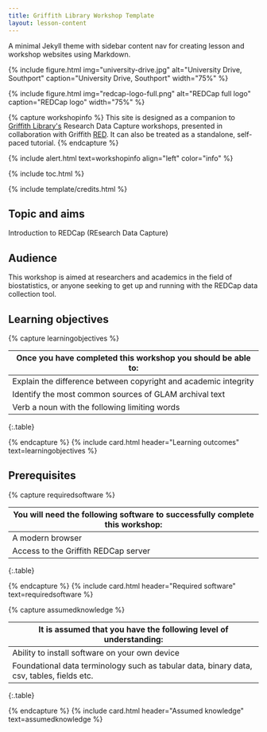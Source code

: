 ```yaml
---
title: Griffith Library Workshop Template
layout: lesson-content
---
```


A minimal Jekyll theme with sidebar content nav for creating lesson and workshop websites using Markdown.

{% include figure.html img="university-drive.jpg" alt="University Drive, Southport" caption="University Drive, Southport" width="75%" %}

{% include figure.html img="redcap-logo-full.png" alt="REDCap full logo" caption="REDCap logo" width="75%" %}

{% capture workshopinfo %}
This site is designed as a companion to [Griffith Library's](https://www.griffith.edu.au/library) Research Data Capture workshops, presented in collaboration with Griffith [RED](https://www.griffith.edu.au/research/research-services/researcher-education-development). It can also be treated as a standalone, self-paced tutorial.
{% endcapture %}

{% include alert.html text=workshopinfo align="left" color="info" %}

{% include toc.html %}

{% include template/credits.html %}

## Topic and aims

Introduction to REDCap (REsearch Data Capture)

## Audience

This workshop is aimed at researchers and academics in the field of biostatistics, or anyone seeking to get up and running with the REDCap data collection tool.

## Learning objectives

{% capture learningobjectives %}

| Once you have completed this workshop you should be able to: |
| -----|
| Explain the difference between copyright and academic integrity  |
| Identify the most common sources of GLAM archival text  |
| Verb a noun with the following limiting words  |
{:.table}

{% endcapture %}
{% include card.html header="Learning outcomes" text=learningobjectives %}

## Prerequisites

{% capture requiredsoftware %}

| You will need the following software to successfully complete this workshop: |
| -----|
| A modern browser  |
| Access to the Griffith REDCap server  |
{:.table}

{% endcapture %}
{% include card.html header="Required software" text=requiredsoftware %}

{% capture assumedknowledge %}

| It is assumed that you have the following level of understanding: |
| -----|
| Ability to install software on your own device |
| Foundational data terminology such as tabular data, binary data, csv, tables, fields etc.  |
{:.table}

{% endcapture %}
{% include card.html header="Assumed knowledge" text=assumedknowledge %}